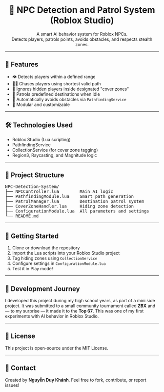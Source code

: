 <h1 align="center">🤖 NPC Detection and Patrol System (Roblox Studio)</h1>

<p align="center">
  A smart AI behavior system for Roblox NPCs.<br>
  Detects players, patrols points, avoids obstacles, and respects stealth zones.
</p>

<hr>

<h2>🚩 Features</h2>

<ul>
  <li>👁️ Detects players within a defined range</li>
  <li>🏃‍♂️ Chases players using shortest valid path</li>
  <li>🛑 Ignores hidden players inside designated "cover zones"</li>
  <li>🧭 Patrols predefined destinations when idle</li>
  <li>🧱 Automatically avoids obstacles via <code>PathfindingService</code></li>
  <li>🔧 Modular and customizable</li>
</ul>

<hr>

<h2>🛠️ Technologies Used</h2>

<ul>
  <li>Roblox Studio (Lua scripting)</li>
  <li>PathfindingService</li>
  <li>CollectionService (for cover zone tagging)</li>
  <li>Region3, Raycasting, and Magnitude logic</li>
</ul>

<hr>

<h2>📁 Project Structure</h2>

<pre>
NPC-Detection-System/
├── NPCController.lua        Main AI logic
├── PathfindingModule.lua    Smart path generation
├── PatrolManager.lua        Destination patrol system
├── CoverZoneHandler.lua     Hiding zone detection
├── ConfigurationModule.lua  All parameters and settings
└── README.md
</pre>

<hr>

<h2>🚀 Getting Started</h2>

<ol>
  <li>Clone or download the repository</li>
  <li>Import the Lua scripts into your Roblox Studio project</li>
  <li>Tag hiding zones using <code>CollectionService</code></li>
  <li>Configure settings in <code>ConfigurationModule.lua</code></li>
  <li>Test it in Play mode!</li>
</ol>

<hr>

<h2>📜 Development Journey</h2>

<p>
  I developed this project during my high school years, as part of a mini side project. 
  It was submitted to a small community tournament called <strong>ZBX</strong> and — 
  to my surprise — it made it to the <strong>Top 67</strong>. This was one of my first experiments with AI behavior in Roblox Studio.
</p>

<hr>

<h2>📄 License</h2>

<p>This project is open-source under the MIT License.</p>

<hr>

<h2>📧 Contact</h2>

<p>Created by <strong>Nguyễn Duy Khánh</strong>. Feel free to fork, contribute, or report issues!</p>
